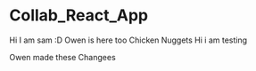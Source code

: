 # Collab_React_App
Hi I am sam :D
Owen is here too
Chicken Nuggets
Hi i am testing

Owen made these Changees